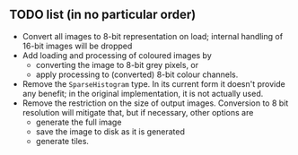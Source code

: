 ## TODO list (in no particular order)

 - Convert all images to 8-bit representation on load;
 internal handling of 16-bit images will be dropped
 - Add loading and processing of coloured images by
    - converting the image to 8-bit grey pixels, or
    - apply processing to (converted) 8-bit colour channels.
 - Remove the `SparseHistogram` type. In its current form it
 doesn't provide any benefit; in the original implementation,
 it is not actually used.
 - Remove the restriction on the size of output images. Conversion
 to 8 bit resolution will mitigate that, but if necessary, other
 options are
    - generate the full image
    - save the image to disk as it is generated
    - generate tiles.
